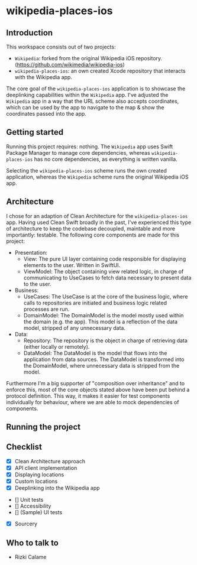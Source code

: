 # wikipedia-places-ios

## Introduction

This workspace consists out of two projects:
- `Wikipedia`: forked from the original Wikipedia iOS repository. (https://github.com/wikimedia/wikipedia-ios)
- `wikipedia-places-ios`: an own created Xcode repository that interacts with the Wikipedia app.

The core goal of the `wikipedia-places-ios` application is to showcase the deeplinking capabilities within the `Wikipedia` app. I've adjusted the `Wikipedia` app in a way that the URL scheme also accepts coordinates, which can be used by the app to navigate to the map & show the coordinates passed into the app.

## Getting started

Running this project requires: nothing. The `Wikipedia` app uses Swift Package Manager to manage core dependencies, whereas `wikipedia-places-ios` has no core dependencies, as everything is written vanilla.

Selecting the `wikipedia-places-ios` scheme runs the own created application, whereas the `Wikipedia` scheme runs the original Wikipedia iOS app.

## Architecture

I chose for an adaption of Clean Architecture for the `wikipedia-places-ios` app. Having used Clean Swift broadly in the past, I've experienced this type of architecture to keep the codebase decoupled, maintable and more importantly: testable. The following core components are made for this project:

- Presentation:
    - View: The pure UI layer containing code responsible for displaying elements to the user. Written in SwiftUI.
    - ViewModel: The object containing view related logic, in charge of communicating to UseCases to fetch data necessary to present data to the user.
- Business:
    - UseCases: The UseCase is at the core of the business logic, where calls to repositories are initiated and business logic related processes are run. 
    - DomainModel: The DomainModel is the model mostly used within the domain (e.g. the app). This model is a reflection of the data model, stripped of any unnecessary data.
- Data:
    - Repository: The repository is the object in charge of retrieving data (either locally or remotely).
    - DataModel: The DataModel is the model that flows into the application from data sources. The DataModel is transformed into the DomainModel, where unnecessary data is stripped from the model.
    
Furthermore I'm a big supporter of "composition over inheritance" and to enforce this, most of the core objects stated above have been put behind a protocol definition. This way, it makes it easier for test components individually for behaviour, where we are able to mock dependencies of components.

## Running the project

## Checklist
- [x] Clean Architecture approach
- [x] API client implementation
- [x] Displaying locations
- [x] Custom locations
- [x] Deeplinking into the Wikipedia app
- [] Unit tests
- [] Accessibility
- [] (Sample) UI tests
- [x] Sourcery

## Who to talk to
- Rizki Calame
